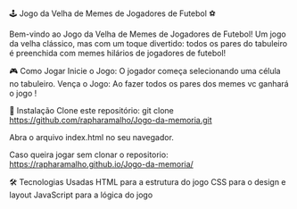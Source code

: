 ﻿🕹️ Jogo da Velha de Memes de Jogadores de Futebol ⚽

Bem-vindo ao Jogo da Velha de Memes de Jogadores de Futebol!
Um jogo da velha clássico, mas com um toque divertido: todos os pares do tabuleiro é preenchida com memes hilários de jogadores de futebol!


🎮 Como Jogar
Inicie o Jogo: O jogador começa selecionando uma célula no tabuleiro.
Vença o Jogo: Ao fazer todos os pares dos memes vc ganhará o jogo !

🚀 Instalação
Clone este repositório:
git clone https://github.com/rapharamalho/Jogo-da-memoria.git

Abra o arquivo index.html no seu navegador.

Caso queira jogar sem clonar o repositorio:
https://rapharamalho.github.io/Jogo-da-memoria/

🛠️ Tecnologias Usadas
HTML para a estrutura do jogo
CSS para o design e layout
JavaScript para a lógica do jogo
